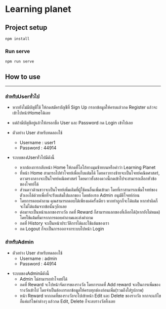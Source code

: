 # Learning planet

## Project setup

```
npm install
```

### Run serve

```
npm run serve
```

## How to use

---

### สำหรับUserทั่วไป

- หากยังไม่มีบัญชีใช้ ให้กดสมัครบัญชีที่ Sign Up กรอกข้อมูลให้ครบแล้วกด Register แล้วจะเข้าไปหน้าHomeได้เลย

* แต่ถ้ามีบัญชีอยู่แล้วให้กรอกชื่อ User และ Password กด Login เข้าไปเลย
* ตัวอย่าง User สำหรับทดลองใช้
  - Username : user1
  - Password : 44914
* ระบบของUserทั่วไปมีดังนี้

  - หากต้องการกลับหน้า Home ให้กดที่โลโก้ทางมุมซ้ายบนหรือคำว่า Learning Planet
  - ที่หน้า Home สามารถไปทำโจทย์เพื่อเก็บแต้มได้ โดยดาวทางซ้ายจะเป็นโจทย์คณิตศาสตร์, ดาวตรงกลางจะเป็นโจทย์คณิตศาสตร์ โดยดาวทั้งสองดวงนี้กดเข้าไปจะสามารถเลือกหัวข้อของโจทย์ได้

  * ส่วนดาวด้านขวาจะเป็นโจทย์เพิ่มเติมที่ผู้ใช้คนอื่นเพิ่มเข้ามา โดยที่เราสามารถเพิ่มโจทย์ของตัวเองได้ด้วยเพื่อที่จะรับแต้มไปแลกของ โดยต้องรอ Admin อนุมัติโจทย์ก่อน
  * โดยการตอบคำถาม คุณสามารถตอบได้เพียงแค่ครั้งเดียว หากทำถูกก็จะได้แต้ม หากทำผิดก็จะไม่ได้แต้มจากข้อนั้นๆอีกเลย
  * ต่อมาจะเป็นหน้าแลกของรางวัล กดที่ Reward ก็สามารถแลกของที่เลือกได้(หากยังไม่หมด) โดยใช้แต้มที่มาจากการตอบคำถามและส่งคำถาม
  * กดที่ History จะเป็นหน้าประวัติการได้และใช้แต้มของเรา
  * กด Logout ก็จะเป็นการออกจากระบบไปหน้า Login

### สำหรับAdmin

- ตัวอย่าง User สำหรับทดลองใช้
  - Username : admin
  - Password : 44914

* ระบบของAdminมีดังนี้
  - Admin ไม่สามารถทำโจทย์ได้
  - กดที่ Reward จะไปหน้าจัดการของรางวัล โดยการกดที่ Add reward จะเป็นการเพิ่มของรางวัลเข้าไป โดยจำเป็นต้องกรอกข้อมูลให้ครบทุกช่องก่อนเพิ่ม(รวมถึงใส่รูปภาพ)
  * หน้า Reward หากกดที่ของรางวัลจะไปเข้าหน้า Edit และ Delete ของรางวัล หากจะแก้ไขก็แค่แก้ไขค่าต่างๆ แล้วกด Edit,
    Delete ก็จะลบรางวัลทิ้งเลย
